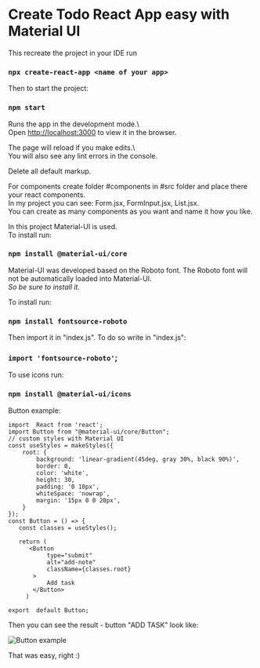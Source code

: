 # Create Todo React App easy with Material UI	

This recreate the project in your IDE run 	
### `npx create-react-app <name of your app>`	

Then to start the project:	
### `npm start`	

Runs the app in the development mode.\	
Open [http://localhost:3000](http://localhost:3000) to view it in the browser.	

The page will reload if you make edits.\	
You will also see any lint errors in the console.	

Delete all default markup.	

For components create folder #components in #src folder and place there your react components.	
In my project you can see: Form.jsx, FormInput.jsx, List.jsx.	
You can create as many components as you want and name it how you like.	

In this project Material-UI is used.	
To install run:	
### `npm install @material-ui/core`	

Material-UI was developed based on the Roboto font.	
The Roboto font will not be automatically loaded into Material-UI.	
*So be sure to install it.*	

To install run:	
### `npm install fontsource-roboto`	

Then import it in "index.js". To do so write in "index.js":	
### `import 'fontsource-roboto'`;	

To use icons run:	
### `npm install @material-ui/icons`	

Button example:	
```	
import  React from 'react';	
import Button from "@material-ui/core/Button";	
// custom styles with Material UI	
const useStyles = makeStyles({	
    root: {	
        background: 'linear-gradient(45deg, gray 30%, black 90%)',	
        border: 0,	
        color: 'white',	
        height: 30,	
        padding: '0 10px',	
        whiteSpace: 'nowrap',	
        margin: '15px 0 0 20px',	
    }	
});	
const Button = () => {	
   const classes = useStyles();	
    	
   return (	
      <Button	
           type="submit"	
           alt="add-note"	
           className={classes.root}	
       >	
           Add task	
       </Button>	
     )	
     	
export  default Button;	
```	

Then you can see the result - button "ADD TASK" look like:	

![Button example](https://github.com/EvaMalinina/todo-list-react-hooks/blob/main/src/demo/button%20git.gif)	

That was easy, right :)	

